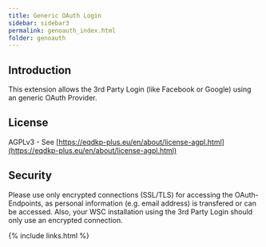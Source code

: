 ```yaml
---
title: Generic OAuth Login
sidebar: sidebar3
permalink: genoauth_index.html
folder: genoauth
---
```


## Introduction

This extension allows the 3rd Party Login (like Facebook or Google) using an generic OAuth Provider.

## License
AGPLv3 - See [https://eqdkp-plus.eu/en/about/license-agpl.html](https://eqdkp-plus.eu/en/about/license-agpl.html)

## Security
Please use only encrypted connections (SSL/TLS) for accessing the OAuth-Endpoints, as personal information (e.g. email address) is transfered or can be accessed.
Also, your WSC installation using the 3rd Party Login should only use an encrypted connection.


{% include links.html %}
